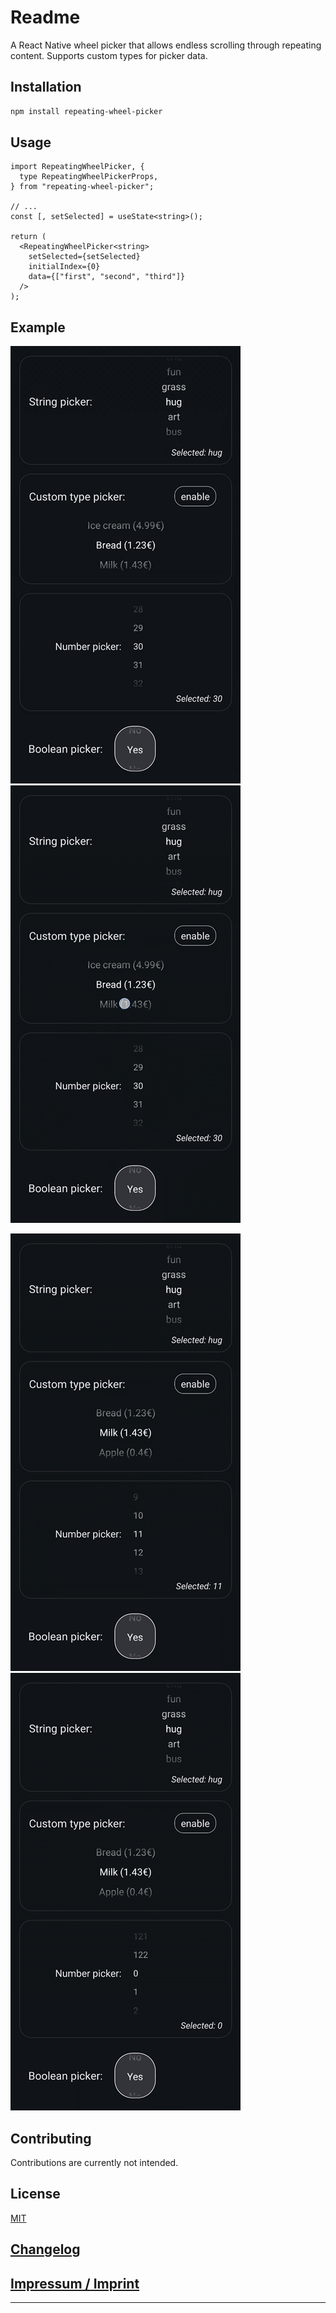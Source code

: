 # Readme

A React Native wheel picker that allows endless scrolling through repeating content.
Supports custom types for picker data.


## Installation

```sh
npm install repeating-wheel-picker
```


## Usage

```tsx
import RepeatingWheelPicker, {
  type RepeatingWheelPickerProps,
} from "repeating-wheel-picker";

// ...
const [, setSelected] = useState<string>();

return (
  <RepeatingWheelPicker<string>
    setSelected={setSelected}
    initialIndex={0}
    data={["first", "second", "third"]}
  />
);
```


## Example

![](./assets/example-string-picker.gif) ![](./assets/example-custom-type-picker.gif)

![](./assets/example-number-picker.gif) ![](./assets/example-boolean-picker.gif)


## Contributing

Contributions are currently not intended.


## License

[MIT](LICENSE)


## [Changelog](CHANGELOG.md)


## [Impressum / Imprint](https://amabeth.github.io/#imprint)


---
